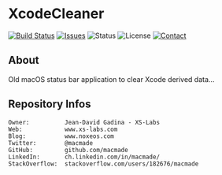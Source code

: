 XcodeCleaner
============

[![Build Status](https://img.shields.io/travis/macmade/XcodeCleaner.svg?branch=master&style=flat)](https://travis-ci.org/macmade/XcodeCleaner)
[![Issues](http://img.shields.io/github/issues/macmade/XcodeCleaner?style=flat)](https://github.com/macmade/XcodeCleaner/issues)
![Status](https://img.shields.io/badge/status-inactive-lightgray.svg?style=flat)
![License](https://img.shields.io/badge/license-none-lightgray.svg?style=flat)
[![Contact](https://img.shields.io/badge/contact-@macmade-blue.svg?style=flat)](https://twitter.com/macmade)

About
-----

Old macOS status bar application to clear Xcode derived data...

Repository Infos
----------------

    Owner:			Jean-David Gadina - XS-Labs
    Web:			www.xs-labs.com
    Blog:			www.noxeos.com
    Twitter:		@macmade
    GitHub:			github.com/macmade
    LinkedIn:		ch.linkedin.com/in/macmade/
    StackOverflow:	stackoverflow.com/users/182676/macmade
